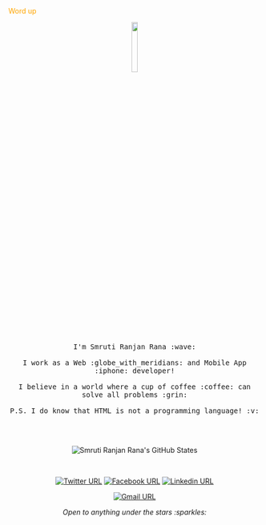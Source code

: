 <div style="color:orange;">Word up</div>

<p align="center">

  <img src="https://avatars1.githubusercontent.com/u/30388973?s=400&u=56487a484f656d29cd91f3ee5153c6bd5d443457&v=4" width="16%" style="border-radius: 8px">
  <br><br>
  <samp>
    I'm Smruti Ranjan Rana :wave:
    <br><br>
    I work as a Web :globe_with_meridians: and Mobile App :iphone: developer!
    <br><br>
    I believe in a world where a cup of coffee :coffee: can solve all problems :grin:
    <br><br>
    P.S. I do know that HTML is not a programming language! :v:
  </samp>
</p>

<br><br>

<div align="center">

![Smruti Ranjan Rana's GitHub States](https://github-readme-stats.vercel.app/api?username=devsmranjan&show_icons=true&theme=dark)

</div>

<br>

<div align="center">

[![Twitter URL](https://img.shields.io/badge/devsmranjan-blue?style=for-the-badge&labelColor=1ca0f1&logo=twitter&logoColor=white&link=https://twitter.com/devsmranjan)](https://twitter.com/devsmranjan) [![Facebook URL](https://img.shields.io/badge/devsmranjan-4064AD?style=for-the-badge&labelColor=547dd1&logo=facebook&logoColor=white&link=https://www.facebook.com/devsmranjan)](https://www.facebook.com/devsmranjan) [![Linkedin URL](https://img.shields.io/badge/devsmranjan-1ca0f1?style=for-the-badge&labelColor=blue&logo=linkedin&logoColor=white&link=https://www.linkedin.com/in/devsmranjan)](https://www.linkedin.com/in/devsmranjan)

[![Gmail URL](https://img.shields.io/badge/smrutiranjan.developer@gmail.com-c14438?style=for-the-badge&labelColor=e85d4f&logo=gmail&logoColor=white&link=mailto:smrutiranjan.developer@gmail.com)](mailto:smrutiranjan.developer@gmail.com)

</div>






<p align="center">
  <i> Open to anything under the stars :sparkles: </i>
</p>